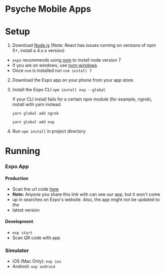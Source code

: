 # Psyche Mobile Apps

# Setup

1. Download [Node.js](https://nodejs.org/en/) (Note: React has issues running on versions of npm 5+, install a 4.x.x version)

* `expo` recommends using [nvm](https://github.com/creationix/nvm) to install node version 7
* If you are on windows, use [nvm-windows](https://github.com/coreybutler/nvm-windows)
* Once `nvm` is installed run `nvm install 7`

2. Download the Expo app on your phone from your app store.
3. Install the Expo CLI `npm install exp --global`

   If your CLI install fails for a certain npm module (for example, ngrok), install with yarn instead.

   `yarn global add ngrok`

   `yarn global add exp`

4. Run `npm install` in project directory

# Running

### Expo App

#### Production 

* Scan the url code [here](https://expo.io/@bbauman1/psyche)
* **Note:** Anyone you share this link with can see our app, but it won't come
* up in searches on Expo's website. Also, the app might not be updated to the
* latest version 

#### Development

* `exp start`
* Scan QR code with app

### Simulator

* iOS (Mac Only): `exp ios`
* Android: `exp android`
